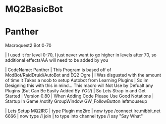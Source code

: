 # MQ2BasicBot
# Panther
Macroquest2 Bot 0-70

| I used it for level 0-70, I just never want to go higher in levels after 70, so additional effects/AA will need to be added by you 

| CodeName: Panther
| This Program is based off of ModBot/RaidDruid/AutoBot and EQ2 Ogre 
| I Was disgusted with the amount of time it Takes a noob to setup Autobot from Learning Plugins 
| So im Designing this with this in mind... This macro will Not Use by Defualt any Plugins (But Can Be Easily Added *By YOU*)
| So Lets Strap in and Get Started
| Version 0.80
| When Adding Code Please Use Good Notations
| Startup In Game /notify GroupWindow GW_FollowButton leftmouseup

| Lets Setup MQ2IRC 
| type Plugin mq2irc
| now type /connect irc.mibbit.net 6666 <ServerName> <CharacterName>
| now type /i join <ServerName>
| to type into channel type /i say "Say What"
